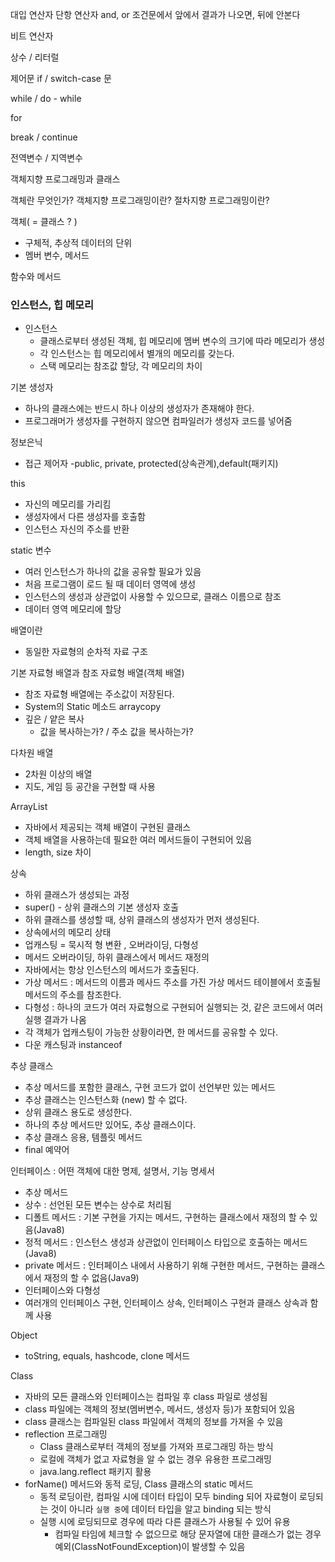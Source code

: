 대입 연산자
단항 연산자 
and, or 조건문에서 앞에서 결과가 나오면, 뒤에 안본다

비트 연산자 

상수 / 리터럴 

제어문 if / switch-case 문

while / do - while 

for

break / continue

전역변수 / 지역변수 

객체지향 프로그래밍과 클래스

객체란 무엇인가?
객체지향 프로그래밍이란?
절차지향 프로그래밍이란?




객체( = 클래스 ? ) 
 - 구체적, 추상적 데이터의 단위
 - 멤버 변수, 메서드
 
함수와 메서드

### 인스턴스, 힙 메모리

- 인스턴스 
  - 클래스로부터 생성된 객체, 힙 메모리에 멤버 변수의 크기에 따라 메모리가 생성
  - 각 인스턴스는 힙 메모리에서 별개의 메모리를 갖는다. 
  - 스택 메모리는 참조값 할당, 각 메모리의 차이

기본 생성자
  - 하나의 클래스에는 반드시 하나 이상의 생성자가 존재해야 한다.
  - 프로그래머가 생성자를 구현하지 않으면 컴파일러가 생성자 코드를 넣어줌

정보은닉

- 접근 제어자
  -public, private, protected(상속관계),default(패키지)

this

- 자신의 메모리를 가리킴
- 생성자에서 다른 생성자를 호출함
- 인스턴스 자신의 주소를 반환


static 변수
- 여러 인스턴스가 하나의 값을 공유할 필요가 있음
- 처음 프로그램이 로드 될 때 데이터 영역에 생성
- 인스턴스의 생성과 상관없이 사용할 수 있으므로, 클래스 이름으로 참조
- 데이터 영역 메모리에 할당

배열이란
- 동일한 자료형의 순차적 자료 구조

기본 자료형 배열과 참조 자료형 배열(객체 배열)
- 참조 자료형 배열에는 주소값이 저장된다.
- System의 Static 메소드 arraycopy
- 깊은 / 얕은 복사
  - 값을 복사하는가? / 주소 값을 복사하는가?

다차원 배열
- 2차원 이상의 배열
- 지도, 게임 등 공간을 구현할 때 사용

ArrayList
- 자바에서 제공되는 객체 배열이 구현된 클래스
- 객체 배열을 사용하는데 필요한 여러 메서드들이 구현되어 있음
- length, size 차이


상속
- 하위 클래스가 생성되는 과정
- super() - 상위 클래스의 기본 생성자 호출
- 하위 클래스를 생성할 때, 상위 클래스의 생성자가 먼저 생성된다.
- 상속에서의 메모리 상태
- 업캐스팅 = 묵시적 형 변환 , 오버라이딩, 다형성
- 메서드 오버라이딩, 하위 클래스에서 메서드 재정의
- 자바에서는 항상 인스턴스의 메서드가 호출된다.
- 가상 메서드 : 메서드의 이름과 메사드 주소를 가진 가상 메서드 테이블에서 호출될 메서드의 주소를 참조한다.
- 다형성 : 하나의 코드가 여러 자료형으로 구현되어 실행되는 것, 같은 코드에서 여러 실행 결과가 나옴
- 각 객체가 업캐스팅이 가능한 상황이라면, 한 메서드를 공유할 수 있다.
- 다운 캐스팅과 instanceof

추상 클래스
- 추상 메서드를 포함한 클래스, 구현 코드가 없이 선언부만 있는 메서드
- 추상 클래스는 인스턴스화 (new) 할 수 없다.
- 상위 클래스 용도로 생성한다.
- 하나의 추상 메서드만 있어도, 추상 클래스이다.
- 추상 클래스 응용, 템플릿 메서드
- final 예약어

인터페이스 : 어떤 객체에 대한 명제, 설명서, 기능 명세서
- 추상 메서드
- 상수 : 선언된 모든 변수는 상수로 처리됨
- 디폴트 메서드 : 기본 구현을 가지는 메서드, 구현하는 클래스에서 재정의 할 수 있음(Java8)
- 정적 메서드 : 인스턴스 생성과 상관없이 인터페이스 타입으로 호출하는 메서드(Java8)
- private 메서드 : 인터페이스 내에서 사용하기 위해 구현한 메서드, 구현하는 클래스에서 재정의 할 수 없음(Java9)
- 인터페이스와 다형성
- 여러개의 인터페이스 구현, 인터페이스 상속, 인터페이스 구현과 클래스 상속과 함께 사용

Object
- toString, equals, hashcode, clone 메서드

Class
- 자바의 모든 클래스와 인터페이스는 컴파일 후 class 파일로 생성됨
- class 파일에는 객체의 정보(멤버변수, 메서드, 생성자 등)가 포함되어 있음
- class 클래스는 컴파일된 class 파일에서 객체의 정보를 가져올 수 있음
- reflection 프로그래밍 
  - Class 클래스로부터 객체의 정보를 가져와 프로그래밍 하는 방식
  - 로컬에 객체가 없고 자료형을 알 수 없는 경우 유용한 프로그래밍
  - java.lang.reflect 패키지 활용
- forName() 메서드와 동적 로딩, Class 클래스의 static 메서드
  - 동적 로딩이란, 컴파일 시에 데이터 타입이 모두 binding 되어 자료형이 로딩되는 것이 아니라 `실행 중`에 데이터 타입을 알고 binding 되는 방식
  - 실행 시에 로딩되므로 경우에 따라 다른 클래스가 사용될 수 있어 유용
    - 컴파일 타임에 체크할 수 없으므로 해당 문자열에 대한 클래스가 없는 경우 예외(ClassNotFoundException)이 발생할 수 있음